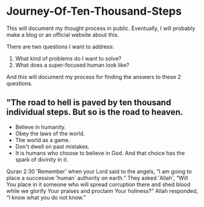 # Journey-Of-Ten-Thousand-Steps

This will document my thought process in public. Eventually, I will probably make a blog or an official website about this. 

There are two questions I want to address:
 1. What kind of problems do I want to solve?
 2. What does a super-focused human look like?

And this will document my process for finding the answers to these 2 questions.

## "The road to hell is paved by ten thousand individual steps. But so is the road to heaven.
- Believe in humanity.
- Obey the laws of the world.
- The world as a game.
- Don't dwell on past mistakes.
- It is humans who choose to believe in God. And that choice has the spark of divinity in it.

Quran 2:30
˹Remember˺ when your Lord said to the angels, “I am going to place a successive ˹human˺ authority on earth.” They asked ˹Allah˺, “Will You place in it someone who will spread corruption there and shed blood while we glorify Your praises and proclaim Your holiness?” Allah responded, “I know what you do not know.”
